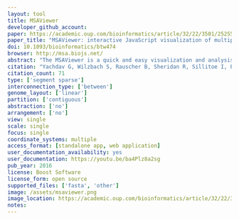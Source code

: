 ```yaml
---
layout: tool 
title: MSAViewer
developer_github_account: 
paper: https://academic.oup.com/bioinformatics/article/32/22/3501/2525598
paper_title: "MSAViewer: interactive JavaScript visualization of multiple sequence alignments"
doi: 10.1093/bioinformatics/btw474
browser: http://msa.biojs.net/
abstract: "The MSAViewer is a quick and easy visualization and analysis JavaScript component for Multiple Sequence Alignment data of any size. Core features include interactive navigation through the alignment, application of popular color schemes, sorting, selecting and filtering. The MSAViewer is ‘web ready’: written entirely in JavaScript, compatible with modern web browsers and does not require any specialized software. The MSAViewer is part of the BioJS collection of components."
citation: "Yachdav G, Wilzbach S, Rauscher B, Sheridan R, Sillitoe I, Procter J, et al. MSAViewer: interactive JavaScript visualization of multiple sequence alignments. Bioinformatics. academic.oup.com; 2016;32: 3501–3503."
citation_count: 71
type: ['segment sparse']
interconnection_type: ['between']
genome_layout: ['linear']
partition: ['contiguous']
abstraction: ['no']
arrangement: ['no']
view: single
scale: single
focus: single
coordinate_systems: multiple
access_format: [standalone app, web application]
user_documentation_availability: yes
user_documentation: https://youtu.be/ba4Plz8a2sg
pub_year: 2016
license: Boost Software
license_form: open source
supported_files: ['fasta', 'other']
image: /assets/msaviewer.png
image_location: https://academic.oup.com/bioinformatics/article/32/22/3501/2525598
notes: 
---
```

